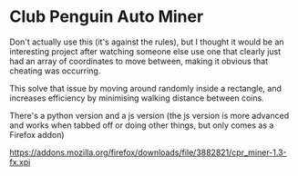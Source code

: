 # Club Penguin Auto Miner

Don't actually use this (it's against the rules), but I thought it would be an interesting project after watching someone else use one that clearly just had an array of coordinates to move between, making it obvious that cheating was occurring.

This solve that issue by moving around randomly inside a rectangle, and increases efficiency by minimising walking distance between coins.

There's a python version and a js version (the js version is more advanced and works when tabbed off or doing other things, but only comes as a Firefox addon)

https://addons.mozilla.org/firefox/downloads/file/3882821/cpr_miner-1.3-fx.xpi

